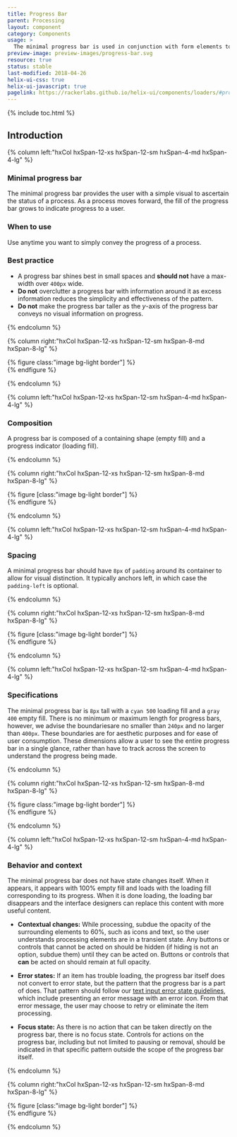 ```yaml
---
title: Progress Bar
parent: Processing
layout: component
category: Components
usage: >
  The minimal progress bar is used in conjunction with form elements to visually convey the progress of a process within a Rackspace system.
preview-image: preview-images/progress-bar.svg
resource: true
status: stable
last-modified: 2018-04-26
helix-ui-css: true
helix-ui-javascript: true
pagelink: https://rackerlabs.github.io/helix-ui/components/loaders/#progress-bar
---
```


{% include toc.html %}

<section class="static-section" markdown="1">

## Introduction

<div class="hxRow" markdown="1">

{% column left:"hxCol hxSpan-12-xs hxSpan-12-sm hxSpan-4-md hxSpan-4-lg" %}

### Minimal progress bar

The minimal progress bar provides the user with a simple visual to ascertain the status of a process. As a process moves forward, the fill of the progress bar grows to indicate progress to a user.

### When to use

Use anytime you want to simply convey the progress of a process.

### Best practice

- A progress bar shines best in small spaces and **should not** have a max-width over `400px` wide.
- **Do not** overclutter a progress bar with information around it as excess information reduces the simplicity and effectiveness of the pattern.
- **Do not** make the progress bar taller as the _y_-axis of the progress bar conveys no visual information on progress.

{% endcolumn %}

{% column right:"hxCol hxSpan-12-xs hxSpan-12-sm hxSpan-8-md hxSpan-8-lg" %}

{% figure class:"image bg-light border"] %}
<embed src="{{site.url}}/assets/images/components/processing/progress-bar/progress-overview.png" width="570px" />
{% endfigure %}

{% endcolumn %}

</div>

</section>

<!--- End of Usage section --->

<section class="static-section" markdown="1">

<div class="hxRow" markdown="1">

{% column left:"hxCol hxSpan-12-xs hxSpan-12-sm hxSpan-4-md hxSpan-4-lg" %}

### Composition

A progress bar is composed of a containing shape (empty fill) and a progress indicator (loading fill).

{% endcolumn %}

{% column right:"hxCol hxSpan-12-xs hxSpan-12-sm hxSpan-8-md hxSpan-8-lg" %}

{% figure [class:"image bg-light border"] %}
<embed src="{{site.url}}/assets/images/components/processing/progress-bar/progress-composition.png" width="570px" />
{% endfigure %}

{% endcolumn %}

</div>

</section>

<section class="static-section" markdown="1">

<div class="hxRow" markdown="1">

{% column left:"hxCol hxSpan-12-xs hxSpan-12-sm hxSpan-4-md hxSpan-4-lg" %}

### Spacing

A minimal progress bar should have `8px` of `padding` around its container to allow for visual distinction. It typically anchors left, in which case the `padding-left` is optional.

{% endcolumn %}

{% column right:"hxCol hxSpan-12-xs hxSpan-12-sm hxSpan-8-md hxSpan-8-lg" %}

{% figure [class:"image bg-light border"] %}
<embed src="{{site.url}}/assets/images/components/processing/progress-bar/progress-spacing.png" width="570px" />
{% endfigure %}

{% endcolumn %}

</div>

</section>

<section class="static-section" markdown="1">

<div class="hxRow" markdown="1">

{% column left:"hxCol hxSpan-12-xs hxSpan-12-sm hxSpan-4-md hxSpan-4-lg" %}

### Specifications

The minimal progress bar is `8px` tall with a `cyan 500` loading fill and a `gray 400` empty fill. There is no minimum or maximum length for progress bars, however, we advise the boundariesare no smaller than `240px` and no larger than `400px`. These boundaries are for aesthetic purposes and for ease of user consumption. These dimensions allow a user to see the entire progress bar in a single glance, rather than have to track across the screen to understand the progress being made.  

{% endcolumn %}

{% column right:"hxCol hxSpan-12-xs hxSpan-12-sm hxSpan-8-md hxSpan-8-lg" %}

{% figure class:"image bg-light border"] %}
<embed src="{{site.url}}/assets/images/components/processing/progress-bar/progress-specs.png" width="570px" />
{% endfigure %}

{% endcolumn %}

</div>

</section>

<section class="static-section" markdown="1">

<div class="hxRow" markdown="1">

{% column left:"hxCol hxSpan-12-xs hxSpan-12-sm hxSpan-4-md hxSpan-4-lg" %}

### Behavior and context

The minimal progress bar does not have state changes itself. When it appears, it appears with 100% empty fill and loads with the loading fill corresponding to its progress. When it is done loading, the loading bar disappears and the interface designers can replace this content with more useful content.

- **Contextual changes:** While processing, subdue the opacity of the surrounding elements to 60%, such as icons and text, so the user understands processing elements are in a transient state. Any buttons or controls that cannot be acted on should be hidden (if hiding is not an option, subdue them) until they can be acted on. Buttons or controls that **can** be acted on should remain at full opacity.

- **Error states:** If an item has trouble loading, the progress bar itself does not convert to error state, but the pattern that the progress bar is a part of does. That pattern should follow our [text input error state guidelines]({{site.baseurl}}/components/text-input.html#error), which include presenting an error message with an error icon. From that error message, the user may choose to retry or eliminate the item processing.

- **Focus state:** As there is no action that can be taken directly on the progress bar, there is no focus state. Controls for actions on the progress bar, including but not limited to pausing or removal, should be indicated in that specific pattern outside the scope of the progress bar itself.

{% endcolumn %}

{% column right:"hxCol hxSpan-12-xs hxSpan-12-sm hxSpan-8-md hxSpan-8-lg" %}

{% figure [class:"image bg-light border"] %}
<embed src="{{site.url}}/assets/images/components/processing/progress-bar/progress-behavior.png" width="570px"/>
{% endfigure %}

{% endcolumn %}

</div>

</section>
